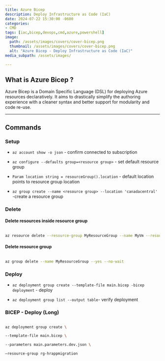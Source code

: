 ```yaml
---
title: Azure Bicep
description: Deploy Infrastructure as Code (IaC)
date: 2024-07-22 15:30:00 -0600
categories:
- CMD
tags: [iac,bicep,devops,cmd,azure,powershell]
image:
  path: /assets/images/covers/cover-bicep.png
  thumbnail: /assets/images/covers/cover-bicep.png
  alt: "Azure Bicep - Deploy Infrastructure as Code (IaC)"
media_subpath: /assets/images/

---
```


## **What is Azure Bicep ?**

Azure Bicep is a Domain Specific Language (DSL) for deploying Azure resources declaratively. It aims to drastically simplify the authoring experience with a cleaner syntax and better support for modularity and code re-use.

---

## Commands

### Setup

- `az account show -o json` - confirm connected to subscription

- `az configure --defaults group=<resource group>` - set default resource group

- `Param location string = resourceGroup().location` - default location points to resource group location

- `az group create --name <resource group> --location 'canadacentral'` -create a resource group

### Delete

#### Delete resources inside resource group

```bash

az resource delete --resource-group MyResourceGroup --name MyVm --resource-type "Microsoft.Compute/virtualMachines"

```

#### Delete resource group

```bash

az group delete --name MyResourceGroup --yes --no-wait

```

### Deploy

- `az deployment group create --template-file main.bicep -bicep deployment` - deploy

- `az deployment group list --output table`- verify deployment

### BICEP - Deploy (Long)

```bash

az deployment group create \

--template-file main.bicep \

--parameters main.parameters.dev.json \

—resource-group rg-hrappmigration

```
